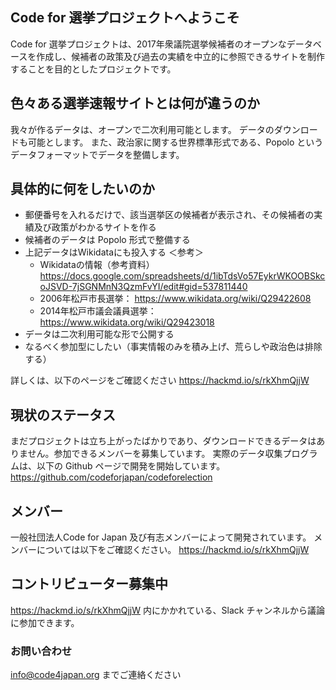 ## Code for 選挙プロジェクトへようこそ

Code for 選挙プロジェクトは、2017年衆議院選挙候補者のオープンなデータベースを作成し、候補者の政策及び過去の実績を中立的に参照できるサイトを制作することを目的としたプロジェクトです。

## 色々ある選挙速報サイトとは何が違うのか

我々が作るデータは、オープンで二次利用可能とします。
データのダウンロードも可能とします。
また、政治家に関する世界標準形式である、Popolo というデータフォーマットでデータを整備します。

## 具体的に何をしたいのか

* 郵便番号を入れるだけで、該当選挙区の候補者が表示され、その候補者の実績及び政策がわかるサイトを作る
* 候補者のデータは Popolo 形式で整備する
* 上記データはWikidataにも投入する
＜参考＞
     * Wikidataの情報（参考資料）
https://docs.google.com/spreadsheets/d/1ibTdsVo57EykrWKOOBSkcoJSVD-7jSGNMnN3QzmFvYI/edit#gid=537811440
     * 2006年松戸市長選挙：
https://www.wikidata.org/wiki/Q29422608
     * 2014年松戸市議会議員選挙：
https://www.wikidata.org/wiki/Q29423018
* データは二次利用可能な形で公開する
* なるべく参加型にしたい（事実情報のみを積み上げ、荒らしや政治色は排除する）

詳しくは、以下のページをご確認ください
https://hackmd.io/s/rkXhmQjjW

## 現状のステータス

まだプロジェクトは立ち上がったばかりであり、ダウンロードできるデータはありません。参加できるメンバーを募集しています。
実際のデータ収集プログラムは、以下の Github ページで開発を開始しています。
https://github.com/codeforjapan/codeforelection

## メンバー

一般社団法人Code for Japan 及び有志メンバーによって開発されています。
メンバーについては以下をご確認ください。
https://hackmd.io/s/rkXhmQjjW

## コントリビューター募集中

https://hackmd.io/s/rkXhmQjjW 内にかかれている、Slack チャンネルから議論に参加できます。


### お問い合わせ

info@code4japan.org までご連絡ください
